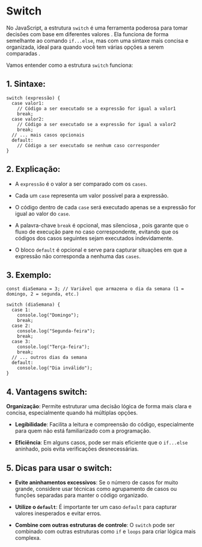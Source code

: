 # Switch

No JavaScript, a estrutura `switch` é uma ferramenta poderosa para tomar decisões com base em diferentes valores . Ela funciona de forma semelhante ao comando `if...else`, mas com uma sintaxe mais concisa e organizada, ideal para quando você tem várias opções a serem comparadas .

Vamos entender como a estrutura `switch` funciona:

## 1. Sintaxe:

```
switch (expressão) {
  case valor1:
    // Código a ser executado se a expressão for igual a valor1
    break;
  case valor2:
    // Código a ser executado se a expressão for igual a valor2
    break;
  // ... mais casos opcionais
  default:
    // Código a ser executado se nenhum caso corresponder
}
```

## 2. Explicação:

- A `expressão` é o valor a ser comparado com os `cases`.

- Cada um `case` representa um valor possível para a expressão.

- O código dentro de cada `case` será executado apenas se a expressão for igual ao valor do `case`.

- A palavra-chave `break` é opcional, mas silenciosa , pois garante que o fluxo de execução pare no caso correspondente, evitando que os códigos dos casos seguintes sejam executados indevidamente.

- O bloco `default` é opcional e serve para capturar situações em que a expressão não corresponda a nenhuma das `cases`.

## 3. Exemplo:

```
const diaSemana = 3; // Variável que armazena o dia da semana (1 = domingo, 2 = segunda, etc.)

switch (diaSemana) {
  case 1:
    console.log("Domingo");
    break;
  case 2:
    console.log("Segunda-feira");
    break;
  case 3:
    console.log("Terça-feira");
    break;
  // ... outros dias da semana
  default:
    console.log("Dia inválido");
}
```

## 4. Vantagens switch:

**Organização**: Permite estruturar uma decisão lógica de forma mais clara e concisa, especialmente quando há múltiplas opções.

- **Legibilidade**: Facilita a leitura e compreensão do código, especialmente para quem não está familiarizado com a programação.

- **Eficiência**: Em alguns casos, pode ser mais eficiente que o `if...else` aninhado, pois evita verificações desnecessárias.

## 5. Dicas para usar o switch:

- **Evite aninhamentos excessivos**: Se o número de casos for muito grande, considere usar técnicas como agrupamento de casos ou funções separadas para manter o código organizado.

- **Utilize o `default`**: É importante ter um caso `default` para capturar valores inesperados e evitar erros.

- **Combine com outras estruturas de controle**: O `switch` pode ser combinado com outras estruturas como `if` e `loops` para criar lógica mais complexa.